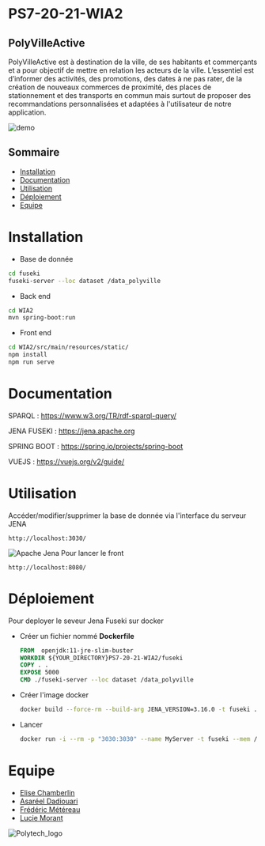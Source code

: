 # PS7-20-21-WIA2

## PolyVilleActive

PolyVilleActive est à destination de la ville, de ses habitants et commerçants et a pour objectif de  mettre  en  relation  les  acteurs  de  la  ville.  L’essentiel  est  d’informer  des  activités,  des promotions, des dates à ne pas rater, de la création de nouveaux commerces de proximité, des places de stationnement et des transports en commun mais surtout de proposer des recommandations personnalisées et adaptées à l'utilisateur de notre application.

![demo](https://i.imgur.com/gFaonJH.gif)

## Sommaire
- [Installation](#Installation)
- [Documentation](#Documentation)
- [Utilisation](#Utilisation)
- [Déploiement](#Déploiement)
- [Equipe](#Equipe)

# Installation

- Base de donnée

```bash
cd fuseki
fuseki-server --loc dataset /data_polyville
```

- Back end

```bash
cd WIA2
mvn spring-boot:run
```

- Front end

```bash
cd WIA2/src/main/resources/static/
npm install
npm run serve
```

# Documentation
SPARQL      : https://www.w3.org/TR/rdf-sparql-query/

JENA FUSEKI : https://jena.apache.org

SPRING BOOT : https://spring.io/projects/spring-boot

VUEJS       : https://vuejs.org/v2/guide/

# Utilisation
Accéder/modifier/supprimer la base de donnée via l'interface du serveur JENA
```url
http://localhost:3030/
```
![Apache Jena](https://i.imgur.com/gTLrqzy.png)
Pour lancer le front
```url
http://localhost:8080/
```

# Déploiement
Pour deployer le seveur Jena Fuseki sur docker
- Créer un fichier nommé <strong>Dockerfile</strong>
  ```Dockerfile
  FROM  openjdk:11-jre-slim-buster
  WORKDIR ${YOUR_DIRECTORY}PS7-20-21-WIA2/fuseki
  COPY . .
  EXPOSE 5000
  CMD ./fuseki-server --loc dataset /data_polyville
  ```
- Créer l'image docker
  ```sh
  docker build --force-rm --build-arg JENA_VERSION=3.16.0 -t fuseki .
  ```
- Lancer 
  ```bash
  docker run -i --rm -p "3030:3030" --name MyServer -t fuseki --mem /ds
  ```

# Equipe
- [Elise Chamberlin](https://github.com/Elise-Chamberlin)
- [Asaréel Dadiouari](https://github.com/AsareelDadiouari)
- [Frédéric Météreau](https://github.com/MetereauFrederic)
- [Lucie Morant](https://github.com/LucieMorant)

![Polytech_logo](http://unice.fr/polytechnice/fr/contenus-riches/images/logos/logo-uns-pns)
